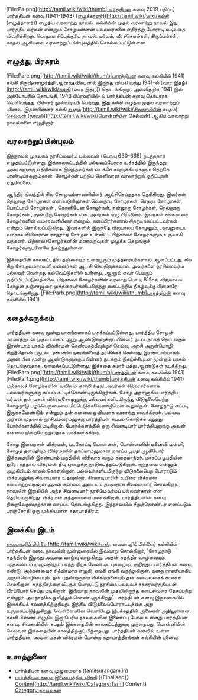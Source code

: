 [File:Pa.png](http://tamil.wiki/wiki/thumb|பார்த்திபன் கனவு 2019 பதிப்பு)
பார்த்திபன் கனவு (1941-1943) [(எழுத்தாளர்)](கல்கி)(http://tamil.wiki/wiki/கல்கி (எழுத்தாளர்)) எழுதிய வரலாற்று நாவல். கல்கியின் முதல் வரலாற்று நாவல் இது. பார்த்திப வர்மன் என்னும் சோழமன்னன் பல்லவர்களை எதிர்த்து போராடி மடிவதை விவரிக்கிறது. பொதுவாசிப்புக்குரிய நாவல். மர்மம், வீரச்செயல்கள், திருப்பங்கள், காதல் ஆகியவை வரலாற்றுப் பின்புலத்தில் சொல்லப்பட்டுள்ளன
## எழுத்து, பிரசுரம்
[File:Parc.png](http://tamil.wiki/wiki/thumb|பார்த்திபன் கனவு கல்கியில் 1941)
கல்கி கிருஷ்ணமூர்த்தி ஆனந்தவிகடனில் இருந்து விலகி வந்து 1941-ல் [(வார இதழ்)](கல்கி)(http://tamil.wiki/wiki/கல்கி (வார இதழ்)) தொடங்கினார். அவ்விதழில் 1941 இல் அக்டோபரில் தொடங்கி, 1943 பிப்ரவரியில்-ல் பார்த்திபன் கனவு தொடராக வெளிவந்தது. பின்னர் நூல்வடிவம் பெற்றது. இது கல்கி எழுதிய முதல் வரலாற்றுப் புனைவு. இதன்பின்னர் கல்கி [சபதம்](சிவகாமியின்)(http://tamil.wiki/wiki/சிவகாமியின் சபதம்), [செல்வன் (நாவல்)](பொன்னியின்)(http://tamil.wiki/wiki/பொன்னியின் செல்வன்) ஆகிய வரலாற்று நாவல்களை எழுதினார்.
## வரலாற்றுப் பின்புலம்
இந்நாவல் முதலாம் நரசிம்மவர்ம பல்லவன் (பொ.யு 630-668) நடந்ததாக எழுதப்பட்டுள்ளது. இக்காலகட்டத்தில் பல்லவப்பேரரசு உச்சத்தில் இருந்தது. அவர்களுக்கு எதிரிகளாக இருந்தவர்கள் வடக்கே சாளுக்கியர்களும் தெற்கே பாண்டியர்களும்தான். சோழர்கள் பற்றிய தெளிவான வரலாற்றுக் குறிப்புகள் ஏதுமில்லை. 

ஆந்திர நிலத்தில் சில சோழவம்சாவளியினர் ஆட்சிசெய்ததாக தெரிகிறது. இவர்கள் தெலுங்கு சோழர்கள் எனப்படுகிறார்கள்.வெலநாடி சோழர்கள், ரெனாடி சோழர்கள், பொட்டாபி சோழர்கள் , கொனிடேன சோழர்கள், நன்னூரு சோழர்கள், நெல்லூரு சோழர்கள் , குண்டூரு சோழர்கள் என அவர்கள் ஏழு பிரிவினர். இவர்கள் சங்ககாலச் சோழர்களின் வம்சாவளியினர் என்றும், களப்பிரர்களால் சிதறடிக்கப்பட்டவர்கள் என்றும் சொல்லப்படுகிறது. இவர்களில் இருந்தே விஜயாலய சோழனும், அவனுடைய வம்சாவளியினரான ராஜராஜ சோழன் உள்ளிட்ட பிற்காலச் சோழர்களும் உருவாகி வந்தனர். பிற்காலச்சோழர்களின் மணவுறவுகள் முழுக்க தெலுங்குச் சோழர்களுடனேயே நிகழ்ந்துள்ளன.

இக்தையின் காலகட்டதில் தஞ்சையும் உறையூரும் முத்தரையர்களால் ஆளப்பட்டது. சில சிறு சோழவம்சாவளி மன்னர்கள் ஆட்சி செய்திருக்கலாம். அவர்களை நரசிம்மவர்ம பல்லவர் வென்றது கல்வெட்டுகளில் உள்ளது, ஆனால் எவர் பெயரும் குறிப்பிடப்படுவதில்லை. பிற்காலச் சோழர்களின் வரலாறு பொ.யு 815-ல் விஜயாலய சோழன் தஞ்சாவூரை முத்தரையர்களிடமிருந்து கைப்பற்றிய நிகழ்வுக்கு பின்னரே தொடங்குகிறது.
[File:Parb.png](http://tamil.wiki/wiki/thumb|பார்த்திபன் கனவு கல்கியில் 1941)
## கதைச்சுருக்கம்
பார்த்திபன் கனவு மூன்று பாகங்களாகப் பகுக்கப்பட்டுள்ளது. பார்த்திப சோழன் மரணத்துடன் முதல் பாகம். ஆறு ஆண்டுகளுக்குப் பின்னர் நடப்பதாகத் தொடங்கும் இரண்டாம் பாகம் விக்கிரமன் செண்பகத்தீவுக்குச் செல்ல, அரசி அருள்மொழி சிறுத்தொண்டருடன் புண்ணிய நகரங்களைத் தரிசிக்கச் செல்வது இரண்டாம்பாகம். அதன் பின் மூன்று ஆண்டுகளுக்குப் பின்னர் நடக்கும் நிகழ்ச்சியுடன் மூன்றாம் பாகம் தொடங்குவதாக அமைக்கப்பட்டுள்ளது. இக்கதை சுமார் பத்து ஆண்டுகள் நடக்கிறது.
[File:Para.png](http://tamil.wiki/wiki/thumb|பார்த்திபன் கனவு கல்கியில் 1941)
[File:Par1.png](http://tamil.wiki/wiki/thumb|பார்த்திபன் கனவு கல்கியில் 1941)
முற்காலச் சோழர்களின் வலிமை குன்றி சிதறி அவர்கள் சிற்றரசர்களாக பல்லவர்களுக்கு கப்பம் கட்டிக்கொண்டிருக்கிறார்கள். சோழ அரசனாகிய பார்த்திப வர்மன் தன் மகன் விக்ரமசோழனுக்கு பல்லவர்களிடமிருந்து விடுதலைபெற்று சோழநாடு பழம்பெருமையை மீட்டெடுக்கவேண்டுமென கூறுகிறான். சோழநாடு எப்படி இருக்கவேண்டும் என்னும் தன் கனவை ஓவியமாக வரைந்து வைக்கிறான். பல்லவ அரசன் முதலாம் நரசிம்மவர்மனுக்கு பார்த்திபன் கப்பம் கொடுக்க மறுத்து போர்க்களத்தில் மடிகிறான். போர்க்களத்தில் ஒரு சிவனடியார் பார்த்திபனுக்கு அவன் கனவை நிறைவேற்றுவதாக வாக்களிக்கிறார்.

சோழ இளவரசன் விக்ரமன், படகோட்டி பொன்னன், பொன்னனின் மனைவி வள்ளி, சோழத் தளபதியும் விக்ரமனின் தாய்மாமனுமான மாரப்ப பூபதி ஆகியோர் இக்கதையின் இரண்டாம் பகுதியில் விரிவாக வரும் கதைமாந்தர். மாரப்ப பூபதியின் துரோகத்தால் விக்ரமன் தீவு ஒன்றுக்கு நாடுகடத்தப்படுகிறான். குந்தவை என்னும் அழகியிடம் காதல் கொள்கிறான். பல்லவர்களிடமிருந்து விடுதலைபெற போராடும் விக்ரமனுக்கு சிவனடியார் உதவுகிறார். சிவனடியாரின் உயிரை விக்ரமன் காப்பாற்றுவதனால் அவன் கனவை அடைய உதவுவதாக சிவனடியார் சொல்கிறார். நாவலின் இறுதியில் அந்த சிவனடியார் நரசிம்மவர்மப் பல்லவர்தான் என தெரியவருகிறது. விக்ரமன் குந்தவையை மணக்கிறான். பார்த்திபனின் கனவு நிறைவேறுவதற்கான வாய்ப்பு தொடங்குகிறது. இந்நாவலில் சிறுத்தொண்டர் எனப்படும் பரஞ்சோதி ஒரு முக்கியமான கதாபாத்திரம்.
## இலக்கிய இடம்
[வையாபுரிப் பிள்ளை](எஸ்.)(http://tamil.wiki/wiki/எஸ். வையாபுரிப் பிள்ளை) கல்கியின் பார்த்திபன் கனவு நாவலின் முன்னுரையில் இவ்வாறு சொல்கிறார், 'சோழநாடு சுதந்திரம் இழந்து அடிமை வாழ்வு வாழ்கிறது. அதன் சுதந்திர வாழ்வையும், பரதகண்டம் முழுவதிலும் பரந்து நிற்க வேண்டிய புகழையும் குறித்துப் பார்த்திபன் கனவு கண்டு, அக்கனவைச் சித்திரமாக எழுதி, ஏங்கி ஏங்கி வருந்துகிறான். தனது ராணியாகிய அருள்மொழியையும், தன் புதல்வனாகிய விக்கிரமனையும் தன் கனவுலகைக் காணச் செய்கிறான். சுதந்திரத்தை மீட்கும் பொருட்டு நரசிம்ம பல்லவச் சக்கரவர்த்தியுடன் வீரப்போர் செய்து மடிகிறான். இவ்வாறு நாவலின் முதலிலிருந்து கடைசிவரை தேசப்பற்று என்னும் அடிநாதமே ஒலித்துக் கொண்டிருக்கிறது"
பார்த்திபன் கனவு இருவகையில் இலக்கியக் கவனத்திற்குரியது. இந்திய விடுதலைப்போராட்டத்தை அது உருவகப்படுத்துகிறது. வெள்ளையனே வெளியேறு இயக்கத்தின் அலைகள் அதிலுள்ளன. கல்கி பின்னர் எழுதிய இரு பெரிய நாவல்களின் இணைப்பு போல் உள்ளது பார்த்திபன் கனவு. சிவகாமியின் சபதம் இக்கதையின் காலகட்டத்துக்கு முந்தையது. பொன்னியின் செல்வன் இக்கதையின் காலத்திற்குப் பிந்தையது. பார்த்திபன் கனவில் உள்ள பார்த்திபன், அவன் மகன் விக்ரமன் போன்ற கதாபாத்திரங்கள் கல்கியின் புனைவு.
## உசாத்துணை
* [பார்த்திபன் கனவு முழுமையாக (tamilsurangam.in)](http://www.tamilsurangam.in/literatures/kalki/parthiban_kanavu/index.html) 
* [பார்த்திபன் கனவு இணையத்தில் விக்கி](https://ta.wikisource.org/wiki/%E0%AE%AA%E0%AE%BE%E0%AE%B0%E0%AF%8D%E0%AE%A4%E0%AF%8D%E0%AE%A4%E0%AE%BF%E0%AE%AA%E0%AE%A9%E0%AF%8D_%E0%AE%95%E0%AE%A9%E0%AE%B5%E0%AF%81)
{{Finalised}}
[Content](Category:Tamil)(http://tamil.wiki/wiki/Category:Tamil Content)
[Category:நாவல்கள்](http://tamil.wiki/wiki/Category:நாவல்கள்)